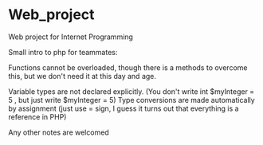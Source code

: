 # Web_project
Web project for Internet Programming


Small intro to php for teammates:

Functions cannot be overloaded, though there is a methods to overcome this, but we don't need it at this day and age.

Variable types are not declared explicitly. (You don't write int $myInteger = 5 , but just write $myInteger = 5)
Type conversions are made automatically by assignment (just use = sign, I guess it turns out that everything is a reference in PHP)

Any other notes are welcomed